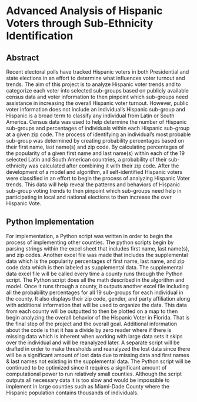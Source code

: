 # Advanced Analysis of Hispanic Voters through Sub-Ethnicity Identification
## Abstract
Recent electoral polls have tracked Hispanic voters in both Presidential and state elections in an effort to determine what influences voter turnout and trends. The aim of this project is to analyze Hispanic voter trends and to categorize each voter into selected sub-groups based on publicly available census data and voter information to then pinpoint which sub-groups need assistance in increasing the overall Hispanic voter turnout. However, public voter information does not include an individual’s Hispanic sub-group and Hispanic is a broad term to classify any individual from Latin or South America. Census data was used to help determine the number of Hispanic sub-groups and percentages of individuals within each Hispanic sub-group at a given zip code. The process of identifying an individual’s most probable sub-group was determined by creating probability percentages based on their first name, last name(s) and zip code. By calculating percentages of the popularity of a given first name and last name(s) within each of the 19 selected Latin and South American countries, a probability of their sub-ethnicity was calculated after combining it with their zip code. After the development of a model and algorithm, all self-identified Hispanic voters were classified in an effort to begin the process of analyzing Hispanic Voter trends. This data will help reveal the patterns and behaviors of Hispanic sub-group voting trends to then pinpoint which sub-groups need help in participating in local and national elections to then increase the over Hispanic Vote.

## Python Implementation
For implementation, a Python script was written in order to begin the process of implementing other counties. The python scripts begin by parsing strings within the excel sheet that includes first name, last name(s), and zip codes. Another excel file was made that includes the supplemental data which is the popularity percentages of first name, last name, and zip code data which is then labeled as supplemental data. The supplemental data excel file will be called every time a county runs through the Python script. The Python script does all the math described in the algorithm and model. Once it runs through a county, it outputs another excel file including all the probability percentages for all 19 sub-groups for each individual in the county. It also displays their zip code, gender, and party affiliation along with additional information that will be used to organize the data. This data from each county will be outputted to then be plotted on a map to then begin analyzing the overall behavior of the Hispanic Voter in Florida. That is the final step of the project and the overall goal.
Additional information about the code is that it has a divide by zero reader where if there is missing data which is inherent when working with large data sets it skips over the individual and will be reanalyzed later. A separate script will be drafted in order to make thresholds and reanalyzed the lost data since there will be a significant amount of lost data due to missing data and first names & last names not existing in the supplemental data.
The Python script will be continued to be optimized since it requires a significant amount of computational power to run relatively small counties. Although the script outputs all necessary data it is too slow and would be impossible to implement in large counties such as Miami-Dade County where the Hispanic population contains thousands of individuals.
